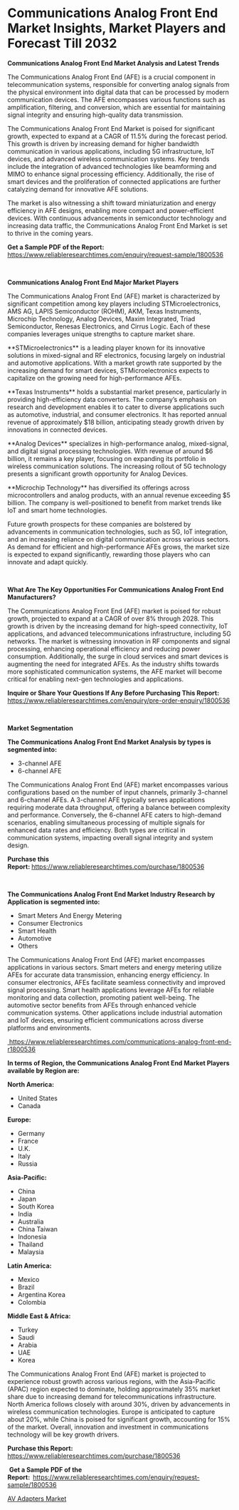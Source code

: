 <p><h1>Communications Analog Front End Market Insights, Market Players and Forecast Till 2032</h1></p><p><strong>Communications Analog Front End Market Analysis and Latest Trends</strong></p>
<p><p>The Communications Analog Front End (AFE) is a crucial component in telecommunication systems, responsible for converting analog signals from the physical environment into digital data that can be processed by modern communication devices. The AFE encompasses various functions such as amplification, filtering, and conversion, which are essential for maintaining signal integrity and ensuring high-quality data transmission.</p><p>The Communications Analog Front End Market is poised for significant growth, expected to expand at a CAGR of 11.5% during the forecast period. This growth is driven by increasing demand for higher bandwidth communication in various applications, including 5G infrastructure, IoT devices, and advanced wireless communication systems. Key trends include the integration of advanced technologies like beamforming and MIMO to enhance signal processing efficiency. Additionally, the rise of smart devices and the proliferation of connected applications are further catalyzing demand for innovative AFE solutions.</p><p>The market is also witnessing a shift toward miniaturization and energy efficiency in AFE designs, enabling more compact and power-efficient devices. With continuous advancements in semiconductor technology and increasing data traffic, the Communications Analog Front End Market is set to thrive in the coming years.</p></p>
<p><strong>Get a Sample PDF of the Report:&nbsp;</strong> <a href="https://www.reliableresearchtimes.com/enquiry/request-sample/1800536?utm_campaign=3542&utm_medium=2&utm_source=Github&utm_content=ia&utm_term=06042025&utm_id=communications-analog-front-end">https://www.reliableresearchtimes.com/enquiry/request-sample/1800536</a></p>
<p>&nbsp;</p>
<p><strong>Communications Analog Front End Major Market Players</strong></p>
<p><p>The Communications Analog Front End (AFE) market is characterized by significant competition among key players including STMicroelectronics, AMS AG, LAPIS Semiconductor (ROHM), AKM, Texas Instruments, Microchip Technology, Analog Devices, Maxim Integrated, Triad Semiconductor, Renesas Electronics, and Cirrus Logic. Each of these companies leverages unique strengths to capture market share.</p><p>**STMicroelectronics** is a leading player known for its innovative solutions in mixed-signal and RF electronics, focusing largely on industrial and automotive applications. With a market growth rate supported by the increasing demand for smart devices, STMicroelectronics expects to capitalize on the growing need for high-performance AFEs.</p><p>**Texas Instruments** holds a substantial market presence, particularly in providing high-efficiency data converters. The company’s emphasis on research and development enables it to cater to diverse applications such as automotive, industrial, and consumer electronics. It has reported annual revenue of approximately $18 billion, anticipating steady growth driven by innovations in connected devices.</p><p>**Analog Devices** specializes in high-performance analog, mixed-signal, and digital signal processing technologies. With revenue of around $6 billion, it remains a key player, focusing on expanding its portfolio in wireless communication solutions. The increasing rollout of 5G technology presents a significant growth opportunity for Analog Devices.</p><p>**Microchip Technology** has diversified its offerings across microcontrollers and analog products, with an annual revenue exceeding $5 billion. The company is well-positioned to benefit from market trends like IoT and smart home technologies.</p><p>Future growth prospects for these companies are bolstered by advancements in communication technologies, such as 5G, IoT integration, and an increasing reliance on digital communication across various sectors. As demand for efficient and high-performance AFEs grows, the market size is expected to expand significantly, rewarding those players who can innovate and adapt quickly.</p></p>
<p>&nbsp;</p>
<p><strong>What Are The Key Opportunities For Communications Analog Front End Manufacturers?</strong></p>
<p><p>The Communications Analog Front End (AFE) market is poised for robust growth, projected to expand at a CAGR of over 8% through 2028. This growth is driven by the increasing demand for high-speed connectivity, IoT applications, and advanced telecommunications infrastructure, including 5G networks. The market is witnessing innovation in RF components and signal processing, enhancing operational efficiency and reducing power consumption. Additionally, the surge in cloud services and smart devices is augmenting the need for integrated AFEs. As the industry shifts towards more sophisticated communication systems, the AFE market will become critical for enabling next-gen technologies and applications.</p></p>
<p><strong>Inquire or Share Your Questions If Any Before Purchasing This Report:</strong> <a href="https://www.reliableresearchtimes.com/enquiry/pre-order-enquiry/1800536?utm_campaign=3542&utm_medium=2&utm_source=Github&utm_content=ia&utm_term=06042025&utm_id=communications-analog-front-end">https://www.reliableresearchtimes.com/enquiry/pre-order-enquiry/1800536</a></p>
<p>&nbsp;</p>
<p><strong>Market Segmentation</strong></p>
<p><strong>The Communications Analog Front End Market Analysis by types is segmented into:</strong></p>
<p><ul><li>3-channel AFE</li><li>6-channel AFE</li></ul></p>
<p><p>The Communications Analog Front End (AFE) market encompasses various configurations based on the number of input channels, primarily 3-channel and 6-channel AFEs. A 3-channel AFE typically serves applications requiring moderate data throughput, offering a balance between complexity and performance. Conversely, the 6-channel AFE caters to high-demand scenarios, enabling simultaneous processing of multiple signals for enhanced data rates and efficiency. Both types are critical in communication systems, impacting overall signal integrity and system design.</p></p>
<p><strong>Purchase this Report:&nbsp;</strong><a href="https://www.reliableresearchtimes.com/purchase/1800536?utm_campaign=3542&utm_medium=2&utm_source=Github&utm_content=ia&utm_term=06042025&utm_id=communications-analog-front-end">https://www.reliableresearchtimes.com/purchase/1800536</a></p>
<p>&nbsp;</p>
<p><strong>The Communications Analog Front End Market Industry Research by Application is segmented into:</strong></p>
<p><ul><li>Smart Meters And Energy Metering</li><li>Consumer Electronics</li><li>Smart Health</li><li>Automotive</li><li>Others</li></ul></p>
<p><p>The Communications Analog Front End (AFE) market encompasses applications in various sectors. Smart meters and energy metering utilize AFEs for accurate data transmission, enhancing energy efficiency. In consumer electronics, AFEs facilitate seamless connectivity and improved signal processing. Smart health applications leverage AFEs for reliable monitoring and data collection, promoting patient well-being. The automotive sector benefits from AFEs through enhanced vehicle communication systems. Other applications include industrial automation and IoT devices, ensuring efficient communications across diverse platforms and environments.</p></p>
<p><a href="https://www.reliableresearchtimes.com/communications-analog-front-end-r1800536?utm_campaign=3542&utm_medium=2&utm_source=Github&utm_content=ia&utm_term=06042025&utm_id=communications-analog-front-end">&nbsp;https://www.reliableresearchtimes.com/communications-analog-front-end-r1800536</a></p>
<p><strong>In terms of Region, the Communications Analog Front End Market Players available by Region are:</strong></p>
<p>
    <p> <strong> North America: </strong>
        <ul>
            <li>United States</li>
            <li>Canada</li>
        </ul>
        </p> 
    <p> <strong> Europe: </strong>
        <ul>
            <li>Germany</li>
            <li>France</li>
            <li>U.K.</li>
            <li>Italy</li>
            <li>Russia</li>
        </ul>
        </p> 
    <p> <strong> Asia-Pacific: </strong>
        <ul>
            <li>China</li>
            <li>Japan</li>
            <li>South Korea</li>
            <li>India</li>
            <li>Australia</li>
            <li>China Taiwan</li>
            <li>Indonesia</li>
            <li>Thailand</li>
            <li>Malaysia</li>
        </ul>
        </p> 
    <p> <strong> Latin America: </strong>
        <ul>
            <li>Mexico</li>
            <li>Brazil</li>
            <li>Argentina Korea</li>
            <li>Colombia</li>
        </ul>
        </p> 
    <p> <strong> Middle East & Africa: </strong>
        <ul>
            <li>Turkey</li>
            <li>Saudi</li>
            <li>Arabia</li>
            <li>UAE</li>
            <li>Korea</li>
        </ul>
    </p>
    </p>
<p><p>The Communications Analog Front End (AFE) market is projected to experience robust growth across various regions, with the Asia-Pacific (APAC) region expected to dominate, holding approximately 35% market share due to increasing demand for telecommunications infrastructure. North America follows closely with around 30%, driven by advancements in wireless communication technologies. Europe is anticipated to capture about 20%, while China is poised for significant growth, accounting for 15% of the market. Overall, innovation and investment in communications technology will be key growth drivers.</p></p>
<p><strong>Purchase this Report: </strong><a href="https://www.reliableresearchtimes.com/purchase/1800536?utm_campaign=3542&utm_medium=2&utm_source=Github&utm_content=ia&utm_term=06042025&utm_id=communications-analog-front-end">https://www.reliableresearchtimes.com/purchase/1800536</a></p>
<p>&nbsp;<strong>Get a Sample PDF of the Report:&nbsp;&nbsp;</strong><a href="https://www.reliableresearchtimes.com/enquiry/request-sample/1800536?utm_campaign=3542&utm_medium=2&utm_source=Github&utm_content=ia&utm_term=06042025&utm_id=communications-analog-front-end">https://www.reliableresearchtimes.com/enquiry/request-sample/1800536</a></p>
<p><strong></strong></p>
<p><p><a href="https://github.com/lemiranajd/Market-Research-Report-List-1/blob/main/av-adapters-market.md?utm_campaign=3542&utm_medium=2&utm_source=Github&utm_content=ia&utm_term=06042025&utm_id=communications-analog-front-end">AV Adapters Market</a></p></p>